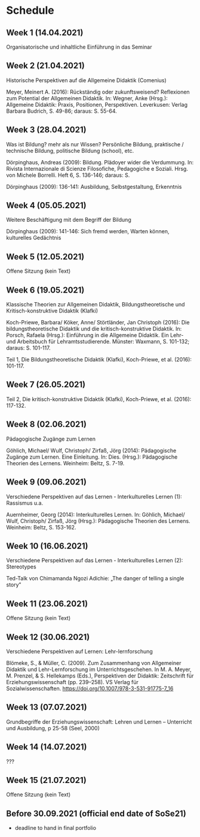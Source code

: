 # Schedule

## Week  1 (14.04.2021)

Organisatorische und inhaltliche Einführung in das Seminar

## Week  2 (21.04.2021)

Historische Perspektiven auf die Allgemeine Didaktik (Comenius)

Meyer, Meinert A. (2016): Rückständig oder zukunftsweisend? Reflexionen zum Potential der Allgemeinen Didaktik. In: Wegner, Anke (Hrsg.): Allgemeine Didaktik: Praxis, Positionen, Perspektiven. Leverkusen: Verlag Barbara Budrich, S. 49-86; daraus: S. 55-64.


## Week  3 (28.04.2021)

Was ist Bildung? mehr als nur Wissen? Persönliche Bildung, praktische / technische Bildung, politische Bildung (school), etc.

Dörpinghaus, Andreas (2009): Bildung. Plädoyer wider die Verdummung. In: Rivista Internazionale di Scienze Filosofiche, Pedagogiche e Soziali. Hrsg. von Michele Borrelli. Heft 6, S. 136-146; daraus: S.

Dörpinghaus (2009): 136-141: Ausbildung, Selbstgestaltung, Erkenntnis


## Week  4 (05.05.2021)

Weitere Beschäftigung mit dem Begriff der Bildung

Dörpinghaus (2009): 141-146: Sich fremd werden, Warten können, kulturelles Gedächtnis


## Week  5 (12.05.2021)

Offene Sitzung (kein Text)


## Week  6 (19.05.2021)

Klassische Theorien zur Allgemeinen Didaktik, Bildungstheoretische und Kritisch-konstruktive Didaktik (Klafki)

Koch-Priewe, Barbara/ Köker, Anne/ Störtländer, Jan Christoph (2016): Die bildungstheoretische Didaktik und die kritisch-konstruktive Didaktik. In: Porsch, Rafaela (Hrsg.): Einführung in die Allgemeine Didaktik. Ein Lehr- und Arbeitsbuch für Lehramtsstudierende. Münster: Waxmann, S. 101-132; daraus: S. 101-117.

Teil 1, Die Bildungstheoretische Didaktik (Klafki), Koch-Priewe, et al. (2016): 101-117.


## Week  7 (26.05.2021)

Teil 2, Die kritisch-konstruktive Didaktik (Klafki), Koch-Priewe, et al. (2016): 117-132.


## Week  8 (02.06.2021)

Pädagogische Zugänge zum Lernen

Göhlich, Michael/ Wulf, Christoph/ Zirfaß, Jörg (2014): Pädagogische Zugänge zum Lernen. Eine Einleitung. In: Dies. (Hrsg.): Pädagogische Theorien des Lernens. Weinheim: Beltz, S. 7-19.


## Week  9 (09.06.2021)

Verschiedene Perspektiven auf das Lernen - Interkulturelles Lernen (1): Rassismus u.a.

Auernheimer, Georg (2014): Interkulturelles Lernen. In: Göhlich, Michael/ Wulf, Christoph/ Zirfaß, Jörg (Hrsg.): Pädagogische Theorien des Lernens. Weinheim: Beltz, S. 153-162.


## Week 10 (16.06.2021)

Verschiedene Perspektiven auf das Lernen - Interkulturelles Lernen (2): Stereotypes 

Ted-Talk von Chimamanda Ngozi Adichie: „The danger of telling a single story”


## Week 11 (23.06.2021)

Offene Sitzung (kein Text)


## Week 12 (30.06.2021)

Verschiedene Perspektiven auf Lernen: Lehr-lernforschung 

Blömeke, S., & Müller, C. (2009). Zum Zusammenhang von Allgemeiner Didaktik und Lehr-Lernforschung im Unterrichtsgeschehen. In M. A. Meyer, M. Prenzel, & S. Hellekamps (Eds.), Perspektiven der Didaktik: Zeitschrift für Erziehungswissenschaft (pp. 239–258). VS Verlag für Sozialwissenschaften. https://doi.org/10.1007/978-3-531-91775-7_16


## Week 13 (07.07.2021)

Grundbegriffe der Erziehungswissenschaft: Lehren und Lernen – Unterricht und Ausbildung, p 25-58 (Seel, 2000)


## Week 14 (14.07.2021)

???


## Week 15 (21.07.2021)

Offene Sitzung (kein Text)


## Before 30.09.2021 (official end date of SoSe21)

- deadline to hand in final portfolio




